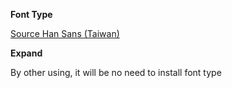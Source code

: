 **Font Type**

[Source Han Sans (Taiwan)](https://github.com/adobe-fonts/source-han-sans/tree/release#region-specific-subset-otfs)

**Expand**

By other using, it will be no need to install font type 
